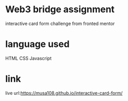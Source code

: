 # Web3 bridge assignment 
interactive card form challenge from fronted mentor 
# language used 
HTML
CSS
Javascript 
# link 
live url:https://musa108.github.io/interactive-card-form/ 
